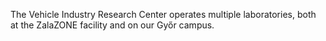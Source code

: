 The Vehicle Industry Research Center operates multiple laboratories, both at the ZalaZONE facility and on our Győr campus.